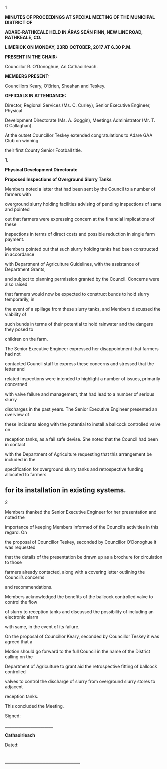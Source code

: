 1

**MINUTES OF PROCEEDINGS AT SPECIAL MEETING OF THE MUNICIPAL DISTRICT OF**

**ADARE-RATHKEALE HELD IN ÁRAS SEÁN FINN, NEW LINE ROAD, RATHKEALE, CO.**

**LIMERICK ON MONDAY, 23RD** **OCTOBER, 2017 AT 6.30 P.M.**

**PRESENT IN THE CHAIR:**

Councillor R. O’Donoghue, An Cathaoirleach.

**MEMBERS PRESENT:**

Councillors Keary, O’Brien, Sheahan and Teskey.

**OFFICIALS IN ATTENDANCE:**

Director, Regional Services (Ms. C. Curley), Senior Executive Engineer, Physical

Development Directorate (Ms. A. Goggin), Meetings Administrator (Mr. T. O’Callaghan).

At the outset Councillor Teskey extended congratulations to Adare GAA Club on winning

their first County Senior Football title.

**1.**

**Physical Development Directorate**

**Proposed Inspections of Overground Slurry Tanks**

Members noted a letter that had been sent by the Council to a number of farmers with

overground slurry holding facilities advising of pending inspections of same and pointed

out that farmers were expressing concern at the financial implications of these

inspections in terms of direct costs and possible reduction in single farm payment.

Members pointed out that such slurry holding tanks had been constructed in accordance

with Department of Agriculture Guidelines, with the assistance of Department Grants,

and subject to planning permission granted by the Council. Concerns were also raised

that farmers would now be expected to construct bunds to hold slurry temporarily, in

the event of a spillage from these slurry tanks, and Members discussed the viability of

such bunds in terms of their potential to hold rainwater and the dangers they posed to

children on the farm.

The Senior Executive Engineer expressed her disappointment that farmers had not

contacted Council staff to express these concerns and stressed that the letter and

related inspections were intended to highlight a number of issues, primarily concerned

with valve failure and management, that had lead to a number of serious slurry

discharges in the past years. The Senior Executive Engineer presented an overview of

these incidents along with the potential to install a ballcock controlled valve on

reception tanks, as a fail safe devise. She noted that the Council had been in contact

with the Department of Agriculture requesting that this arrangement be included in the

specification for overground slurry tanks and retrospective funding allocated to farmers

for its installation in existing systems.
---
2

Members thanked the Senior Executive Engineer for her presentation and noted the

importance of keeping Members informed of the Council’s activities in this regard. On

the proposal of Councillor Teskey, seconded by Councillor O’Donoghue it was requested

that the details of the presentation be drawn up as a brochure for circulation to those

farmers already contacted, along with a covering letter outlining the Council’s concerns

and recommendations.

Members acknowledged the benefits of the ballcock controlled valve to control the flow

of slurry to reception tanks and discussed the possibility of including an electronic alarm

with same, in the event of its failure.

On the proposal of Councillor Keary, seconded by Councillor Teskey it was agreed that a

Motion should go forward to the full Council in the name of the District calling on the

Department of Agriculture to grant aid the retrospective fitting of ballcock controlled

valves to control the discharge of slurry from overground slurry stores to adjacent

reception tanks.

This concluded the Meeting.

Signed:

\_\_\_\_\_\_\_\_\_\_\_\_\_\_\_\_\_\_\_\_\_\_\_\_

**Cathaoirleach**

Dated:

\_\_\_\_\_\_\_\_\_\_\_\_\_\_\_\_\_\_\_\_\_\_\_\_
---
